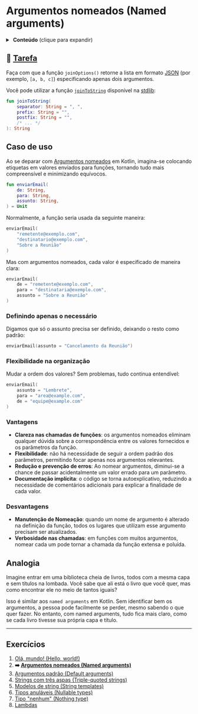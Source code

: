 # Argumentos nomeados (Named arguments)

<details>
<summary> <b>Conteúdo</b> (clique para expandir) </summary>

<!-- TOC -->
* [Argumentos nomeados (Named arguments)](#argumentos-nomeados-named-arguments)
  * [🔗 Tarefa](#-tarefa)
  * [Caso de uso](#caso-de-uso)
    * [Definindo apenas o necessário](#definindo-apenas-o-necessário)
    * [Flexibilidade na organização](#flexibilidade-na-organização)
    * [Vantagens](#vantagens)
    * [Desvantagens](#desvantagens)
  * [Analogia](#analogia)
  * [Exercícios](#exercícios)
<!-- TOC -->

</details>

## 🔗 [Tarefa](https://play.kotlinlang.org/koans/Introduction/Named%20arguments/Task.kt)

Faça com que a função `joinOptions()` retorne a lista em formato [JSON](https://pt.wikipedia.org/wiki/JSON) (por exemplo, `[a, b, c]`)
especificando apenas dois argumentos.

Você pode utilizar a função [`joinToString`](https://kotlinlang.org/api/latest/jvm/stdlib/kotlin.collections/join-to-string.html) disponível
na [stdlib](https://kotlinlang.org/api/latest/jvm/stdlib/):

```kotlin
fun joinToString(
    separator: String = ", ",
    prefix: String = "",
    postfix: String = "",
    /* ... */
): String
```

## Caso de uso

Ao se deparar com [Argumentos nomeados](https://kotlinlang.org/docs/kotlin-tour-functions.html#named-arguments) em Kotlin, imagina-se
colocando etiquetas em valores enviados para funções, tornando tudo mais compreensível e minimizando equívocos.

```kotlin
fun enviarEmail(
    de: String,
    para: String,
    assunto: String,
) = Unit
```

Normalmente, a função seria usada da seguinte maneira:

```kotlin
enviarEmail(
    "remetente@exemplo.com",
    "destinatario@exemplo.com",
    "Sobre a Reunião"
)
```

Mas com argumentos nomeados, cada valor é especificado de maneira clara:

```kotlin
enviarEmail(
    de = "remetente@exemplo.com",
    para = "destinataria@exemplo.com",
    assunto = "Sobre a Reunião"
)
```

### Definindo apenas o necessário

Digamos que só o assunto precisa ser definido, deixando o resto como padrão:

```kotlin
enviarEmail(assunto = "Cancelamento da Reunião")
```

### Flexibilidade na organização

Mudar a ordem dos valores? Sem problemas, tudo continua entendível:

```kotlin
enviarEmail(
    assunto = "Lembrete",
    para = "area@example.com",
    de = "equipe@example.com"
)
```

### Vantagens

- **Clareza nas chamadas de funções**: os argumentos nomeados eliminam qualquer dúvida sobre a correspondência entre os valores fornecidos e
  os parâmetros da função.
- **Flexibilidade**: não há necessidade de seguir a ordem padrão dos parâmetros, permitindo focar apenas nos argumentos relevantes.
- **Redução e prevenção de erros**: Ao nomear argumentos, diminui-se a chance de passar acidentalmente um valor errado para um parâmetro.
- **Documentação implícita**: o código se torna autoexplicativo, reduzindo a necessidade de comentários adicionais para explicar a
  finalidade de cada valor.

### Desvantagens

- **Manutenção de Nomeação**: quando um nome de argumento é alterado na definição da função, todos os lugares que utilizam esse argumento
  precisam ser atualizados.
- **Verbosidade nas chamadas**: em funções com muitos argumentos, nomear cada um pode tornar a chamada da função extensa e poluída.

## Analogia

Imagine entrar em uma biblioteca cheia de livros, todos com a mesma capa e sem títulos na lombada. Você sabe que ali está o livro que você
quer, mas como
encontrar ele no meio de tantos iguais?

Isso é similar aos `named arguments` em Kotlin. Sem identificar bem os argumentos, a pessoa pode facilmente se perder, mesmo sabendo o que
quer fazer. No entanto, com named arguments, tudo fica mais claro, como se cada livro tivesse sua própria capa e título.

---

## Exercícios

1. [Olá, mundo! (Hello, world!)](https://github.com/rsicarelli/kotlin-koans-edu-br/blob/main/koans/src/commonMain/kotlin/com/rsicarelli/koansbr/introduction/helloWorld/README.md)
2. **➡️ [Argumentos nomeados (Named arguments)](
   https://github.com/rsicarelli/kotlin-koans-edu-br/blob/main/koans/src/commonMain/kotlin/com/rsicarelli/koansbr/introduction/namedArguments/README.md
   )**
3. [Argumentos padrão (Default arguments)](https://github.com/rsicarelli/kotlin-koans-edu-br/blob/main/koans/src/commonMain/kotlin/com/rsicarelli/koansbr/introduction/defaultArguments/README.md)
4. [Strings com três aspas (Triple-quoted strings)](https://github.com/rsicarelli/kotlin-koans-edu-br/blob/main/koans/src/commonMain/kotlin/com/rsicarelli/koansbr/introduction/tripleQuotedStrings/README.md)
5. [Modelos de string (String templates)](https://github.com/rsicarelli/kotlin-koans-edu-br/blob/main/koans/src/commonMain/kotlin/com/rsicarelli/koansbr/introduction/stringTemplates/README.md)
6. [Tipos anuláveis (Nullable types)](https://github.com/rsicarelli/kotlin-koans-edu-br/blob/main/koans/src/commonMain/kotlin/com/rsicarelli/koansbr/introduction/nullableTypes/README.md)
7. [Tipo "nenhum" (Nothing type)](https://github.com/rsicarelli/kotlin-koans-edu-br/blob/main/koans/src/commonMain/kotlin/com/rsicarelli/koansbr/introduction/nothingType/README.md)
8. [Lambdas](https://github.com/rsicarelli/kotlin-koans-edu-br/blob/main/koans/src/commonMain/kotlin/com/rsicarelli/koansbr/introduction/lambdas/README.md)
